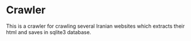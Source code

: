 # Crawler
This is a crawler for crawling several Iranian websites which extracts their html and saves in sqlite3 database.
